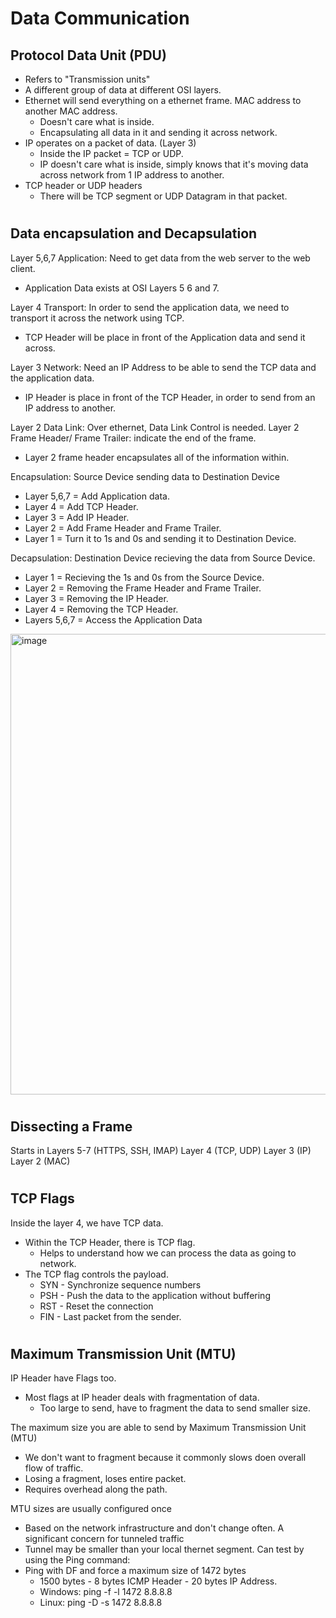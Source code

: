 # Data Communication

## Protocol Data Unit (PDU)

- Refers to "Transmission units"
- A different group of data at different OSI layers.
- Ethernet will send everything on a ethernet frame. MAC address to another MAC address.
  - Doesn't care what is inside.
  - Encapsulating all data in it and sending it across network.
- IP operates on a packet of data. (Layer 3)
  - Inside the IP packet = TCP or UDP.
  - IP doesn't care what is inside, simply knows that it's moving data across network from 1 IP address to another.
- TCP header or UDP headers
  - There will be TCP segment or UDP Datagram in that packet.

#

## Data encapsulation and Decapsulation

Layer 5,6,7 Application: Need to get data from the web server to the web client.
- Application Data exists at OSI Layers 5 6 and 7.

Layer 4 Transport: In order to send the application data, we need to transport it across the network using TCP.
- TCP Header will be place in front of the Application data and send it across.

Layer 3 Network: Need an IP Address to be able to send the TCP data and the application data.
- IP Header is place in front of the TCP Header, in order to send from an IP address to another.

Layer 2 Data Link: Over ethernet, Data Link Control is needed. Layer 2 Frame Header/ Frame Trailer: indicate the end of the frame.
- Layer 2 frame header encapsulates all of the information within.

Encapsulation: Source Device sending data to Destination Device
- Layer 5,6,7 = Add Application data.
- Layer 4 = Add TCP Header.
- Layer 3 = Add IP Header.
- Layer 2 = Add Frame Header and Frame Trailer.
- Layer 1 = Turn it to 1s and 0s and sending it to Destination Device.

Decapsulation: Destination Device recieving the data from Source Device.
- Layer 1 = Recieving the 1s and 0s from the Source Device.
- Layer 2 = Removing the Frame Header and Frame Trailer.
- Layer 3 = Removing the IP Header.
- Layer 4 = Removing the TCP Header.
- Layers 5,6,7 = Access the Application Data 

<img width="737" alt="image" src="https://github.com/jefftsui1/Cybersecurity-Home-Labs/assets/46698661/0062810d-0337-45cb-b2d6-c285939c811e">

#

## Dissecting a Frame

Starts in Layers 5-7 (HTTPS, SSH, IMAP)
Layer 4 (TCP, UDP)
Layer 3 (IP)
Layer 2 (MAC)

#

## TCP Flags

Inside the layer 4, we have TCP data.
- Within the TCP Header, there is TCP flag.
  - Helps to understand how we can process the data as going to network.
- The TCP flag controls the payload.
  - SYN - Synchronize sequence numbers
  - PSH - Push the data to the application without buffering
  - RST - Reset the connection
  - FIN - Last packet from the sender.
 
#

## Maximum Transmission Unit (MTU)

IP Header have Flags too.
- Most flags at IP header deals with fragmentation of data.
  - Too large to send, have to fragment the data to send smaller size.
 
The maximum size you are able to send by Maximum Transmission Unit (MTU)
- We don't want to fragment because it commonly slows doen overall flow of traffic.
- Losing a fragment, loses entire packet.
- Requires overhead along the path.

MTU sizes are usually configured once
- Based on the network infrastructure and don't change often.
A significant concern for tunneled traffic
- Tunnel may be smaller than your local thernet segment.
Can test by using the Ping command:
- Ping with DF and force a maximum size of 1472 bytes
  - 1500 bytes - 8 bytes ICMP Header - 20 bytes IP Address.
  - Windows: ping -f -l 1472 8.8.8.8
  - Linux: ping -D -s 1472 8.8.8.8

